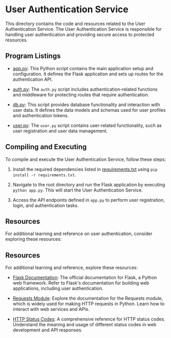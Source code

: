 # User Authentication Service

This directory contains the code and resources related to the User Authentication Service. The User Authentication Service is responsible for handling user authentication and providing secure access to protected resources.

## Program Listings

- [app.py](https://github.com/iakev/alx-backend-user-data/blob/main/0x03-user_authentication_service/app.py): This Python script contains the main application setup and configuration. It defines the Flask application and sets up routes for the authentication API.

- [auth.py](https://github.com/iakev/alx-backend-user-data/blob/main/0x03-user_authentication_service/auth.py): The `auth.py` script includes authentication-related functions and middleware for protecting routes that require authentication.

- [db.py](https://github.com/iakev/alx-backend-user-data/blob/main/0x03-user_authentication_service/db.py): This script provides database functionality and interaction with user data. It defines the data models and schemas used for user profiles and authentication tokens.

- [user.py](https://github.com/iakev/alx-backend-user-data/blob/main/0x03-user_authentication_service/user.py): The `user.py` script contains user-related functionality, such as user registration and user data management.

## Compiling and Executing

To compile and execute the User Authentication Service, follow these steps:

1. Install the required dependencies listed in [requirements.txt](https://github.com/iakev/alx-backend-user-data/blob/main/0x03-user_authentication_service/requirements.txt) using `pip install -r requirements.txt`.

2. Navigate to the root directory and run the Flask application by executing `python app.py`. This will start the User Authentication Service.

3. Access the API endpoints defined in `app.py` to perform user registration, login, and authentication tasks.

## Resources

For additional learning and reference on user authentication, consider exploring these resources:
## Resources

For additional learning and reference, explore these resources:

- [Flask Documentation](https://flask.palletsprojects.com/): The official documentation for Flask, a Python web framework. Refer to Flask's documentation for building web applications, including user authentication.

- [Requests Module](https://docs.python-requests.org/en/master/): Explore the documentation for the Requests module, which is widely used for making HTTP requests in Python. Learn how to interact with web services and APIs.

- [HTTP Status Codes](https://www.rfc-editor.org/rfc/rfc9110.html): A comprehensive reference for HTTP status codes. Understand the meaning and usage of different status codes in web development and API responses.
